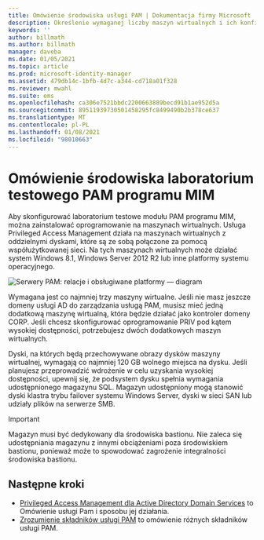 ```yaml
---
title: Omówienie środowiska usługi PAM | Dokumentacja firmy Microsoft
description: Określenie wymaganej liczby maszyn wirtualnych i ich konfiguracji, dzięki czemu można pomyślnie wdrożyć usługę Privileged Access Management
keywords: ''
author: billmath
ms.author: billmath
manager: daveba
ms.date: 01/05/2021
ms.topic: article
ms.prod: microsoft-identity-manager
ms.assetid: 479db14c-1bfb-4d7c-a344-cd718a01f328
ms.reviewer: mwahl
ms.suite: ems
ms.openlocfilehash: ca306e7521bbdc2200663889becd91b1ae952d5a
ms.sourcegitcommit: 89511939730501458295fc8499490b2b378ce637
ms.translationtype: MT
ms.contentlocale: pl-PL
ms.lasthandoff: 01/08/2021
ms.locfileid: "98010663"
---
```

# <a name="mim-pam-test-lab-environment-overview"></a>Omówienie środowiska laboratorium testowego PAM programu MIM

Aby skonfigurować laboratorium testowe modułu PAM programu MIM, można zainstalować oprogramowanie na maszynach wirtualnych.
Usługa Privileged Access Management działa na maszynach wirtualnych z oddzielnymi dyskami, które są ze sobą połączone za pomocą współużytkowanej sieci. Na tych maszynach wirtualnych może działać system Windows 8.1, Windows Server 2012 R2 lub inne platformy systemu operacyjnego.

![Serwery PAM: relacje i obsługiwane platformy — diagram](media/pam-test-lab-architecture.png)

Wymagana jest co najmniej trzy maszyny wirtualne.  Jeśli nie masz jeszcze domeny usługi AD do zarządzania usługą PAM, musisz mieć jedną dodatkową maszynę wirtualną, która będzie działać jako kontroler domeny CORP.  Jeśli chcesz skonfigurować oprogramowanie PRIV pod kątem wysokiej dostępności, potrzebujesz dwóch dodatkowych maszyn wirtualnych.

Dyski, na których będą przechowywane obrazy dysków maszyny wirtualnej, wymagają co najmniej 120 GB wolnego miejsca na dysku.  Jeśli planujesz przeprowadzić wdrożenie w celu uzyskania wysokiej dostępności, upewnij się, że podsystem dysku spełnia wymagania udostępnionego magazynu SQL.  Magazyn udostępniony mogą stanowić dyski klastra trybu failover systemu Windows Server, dyski w sieci SAN lub udziały plików na serwerze SMB.

> [!IMPORTANT]
> Magazyn musi być dedykowany dla środowiska bastionu. Nie zaleca się udostępniania magazynu z innymi obciążeniami poza środowiskiem bastionu, ponieważ może to spowodować zagrożenie integralności środowiska bastionu.

## <a name="next-steps"></a>Następne kroki

- [Privileged Access Management dla Active Directory Domain Services](privileged-identity-management-for-active-directory-domain-services.md) to Omówienie usługi Pam i sposobu jej działania.
- [Zrozumienie składników usługi PAM](principles-of-operation.md) to omówienie różnych składników usługi PAM.
